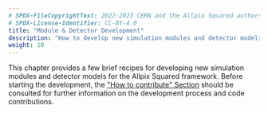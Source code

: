 ```yaml
---
# SPDX-FileCopyrightText: 2022-2023 CERN and the Allpix Squared authors
# SPDX-License-Identifier: CC-BY-4.0
title: "Module & Detector Development"
description: "How to develop new simulation modules and detector models."
weight: 10
---
```


This chapter provides a few brief recipes for developing new simulation modules and detector models for the Allpix Squared
framework. Before starting the development, the ["How to contribute" Section](./contributing.md) should be consulted for
further information on the development process and code contributions.

